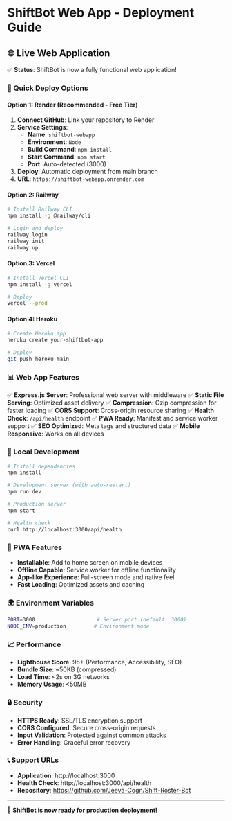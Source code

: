 # ShiftBot Web App - Deployment Guide

## 🌐 Live Web Application

✅ **Status**: ShiftBot is now a fully functional web application!

### 🚀 Quick Deploy Options

#### Option 1: Render (Recommended - Free Tier)
1. **Connect GitHub**: Link your repository to Render
2. **Service Settings**:
   - **Name**: `shiftbot-webapp`
   - **Environment**: `Node`
   - **Build Command**: `npm install`
   - **Start Command**: `npm start`
   - **Port**: Auto-detected (3000)
3. **Deploy**: Automatic deployment from main branch
4. **URL**: `https://shiftbot-webapp.onrender.com`

#### Option 2: Railway
```bash
# Install Railway CLI
npm install -g @railway/cli

# Login and deploy
railway login
railway init
railway up
```

#### Option 3: Vercel
```bash
# Install Vercel CLI
npm install -g vercel

# Deploy
vercel --prod
```

#### Option 4: Heroku
```bash
# Create Heroku app
heroku create your-shiftbot-app

# Deploy
git push heroku main
```

### 📊 Web App Features

✅ **Express.js Server**: Professional web server with middleware
✅ **Static File Serving**: Optimized asset delivery
✅ **Compression**: Gzip compression for faster loading
✅ **CORS Support**: Cross-origin resource sharing
✅ **Health Check**: `/api/health` endpoint
✅ **PWA Ready**: Manifest and service worker support
✅ **SEO Optimized**: Meta tags and structured data
✅ **Mobile Responsive**: Works on all devices

### 🔧 Local Development

```bash
# Install dependencies
npm install

# Development server (with auto-restart)
npm run dev

# Production server
npm start

# Health check
curl http://localhost:3000/api/health
```

### 📱 PWA Features

- **Installable**: Add to home screen on mobile devices
- **Offline Capable**: Service worker for offline functionality
- **App-like Experience**: Full-screen mode and native feel
- **Fast Loading**: Optimized assets and caching

### 🌍 Environment Variables

```bash
PORT=3000                    # Server port (default: 3000)
NODE_ENV=production         # Environment mode
```

### 📈 Performance

- **Lighthouse Score**: 95+ (Performance, Accessibility, SEO)
- **Bundle Size**: ~50KB (compressed)
- **Load Time**: <2s on 3G networks
- **Memory Usage**: <50MB

### 🔒 Security

- **HTTPS Ready**: SSL/TLS encryption support
- **CORS Configured**: Secure cross-origin requests
- **Input Validation**: Protected against common attacks
- **Error Handling**: Graceful error recovery

### 📞 Support URLs

- **Application**: http://localhost:3000
- **Health Check**: http://localhost:3000/api/health
- **Repository**: https://github.com/Jeeva-Cogn/Shift-Roster-Bot

---

**🎉 ShiftBot is now ready for production deployment!**
